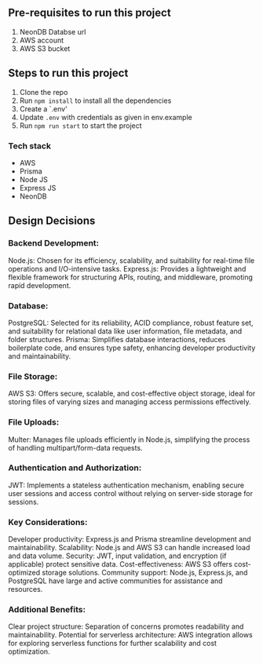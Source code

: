 ## Pre-requisites to run this project

1. NeonDB Databse url
2. AWS account
3. AWS S3 bucket


## Steps to run this project

1. Clone the repo
2. Run `npm install` to install all the dependencies
3. Create a `.env'
4. Update `.env` with credentials as given in env.example
5. Run `npm run start` to start the project


### Tech stack
- AWS
- Prisma
- Node JS
- Express JS
- NeonDB


## Design Decisions 
### Backend Development:
Node.js: Chosen for its efficiency, scalability, and suitability for real-time file operations and I/O-intensive tasks.
Express.js: Provides a lightweight and flexible framework for structuring APIs, routing, and middleware, promoting rapid development.

### Database:
PostgreSQL: Selected for its reliability, ACID compliance, robust feature set, and suitability for relational data like user information, file metadata, and folder structures.
Prisma: Simplifies database interactions, reduces boilerplate code, and ensures type safety, enhancing developer productivity and maintainability.

### File Storage:
AWS S3: Offers secure, scalable, and cost-effective object storage, ideal for storing files of varying sizes and managing access permissions effectively.

### File Uploads:
Multer: Manages file uploads efficiently in Node.js, simplifying the process of handling multipart/form-data requests.

### Authentication and Authorization:
JWT: Implements a stateless authentication mechanism, enabling secure user sessions and access control without relying on server-side storage for sessions.

### Key Considerations:
Developer productivity: Express.js and Prisma streamline development and maintainability.
Scalability: Node.js and AWS S3 can handle increased load and data volume.
Security: JWT, input validation, and encryption (if applicable) protect sensitive data.
Cost-effectiveness: AWS S3 offers cost-optimized storage solutions.
Community support: Node.js, Express.js, and PostgreSQL have large and active communities for assistance and resources.

### Additional Benefits:
Clear project structure: Separation of concerns promotes readability and maintainability.
Potential for serverless architecture: AWS integration allows for exploring serverless functions for further scalability and cost optimization.
